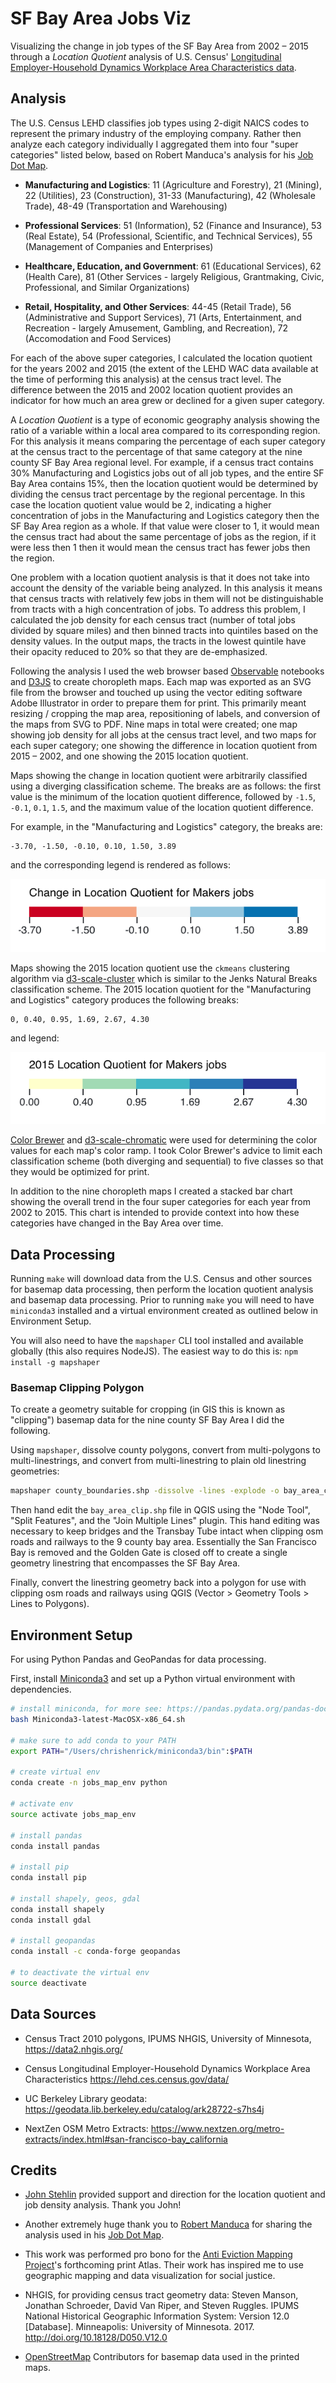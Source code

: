 # SF Bay Area Jobs Viz
Visualizing the change in job types of the SF Bay Area from 2002 – 2015 through a *Location Quotient* analysis of U.S. Census' [Longitudinal Employer-Household Dynamics Workplace Area Characteristics data](https://lehd.ces.census.gov/data/).

## Analysis
The U.S. Census LEHD classifies job types using 2-digit NAICS codes to represent the primary industry of the employing company. Rather then analyze each category individually I aggregated them into four "super categories" listed below, based on Robert Manduca's analysis for his [Job Dot Map](http://www.robertmanduca.com/projects/jobs.html).

- **Manufacturing and Logistics**: 11 (Agriculture and Forestry), 21 (Mining), 22 (Utilities), 23 (Construction), 31-33 (Manufacturing), 42 (Wholesale Trade), 48-49 (Transportation and Warehousing)

- **Professional Services**: 51 (Information), 52 (Finance and Insurance), 53 (Real Estate), 54 (Professional, Scientific, and Technical Services), 55 (Management of Companies and Enterprises)

- **Healthcare, Education, and Government**: 61 (Educational Services), 62 (Health Care), 81 (Other Services - largely Religious, Grantmaking, Civic, Professional, and Similar Organizations)

- **Retail, Hospitality, and Other Services**: 44-45 (Retail Trade), 56 (Administrative and Support Services), 71 (Arts, Entertainment, and Recreation - largely Amusement, Gambling, and Recreation), 72 (Accomodation and Food Services)

For each of the above super categories, I calculated the location quotient for the years 2002 and 2015 (the extent of the LEHD WAC data available at the time of performing this analysis) at the census tract level. The difference between the 2015 and 2002 location quotient provides an indicator for how much an area grew or declined for a given super category.

A _Location Quotient_ is a type of economic geography analysis showing the ratio of a variable within a local area compared to its corresponding region. For this analysis it means comparing the percentage of each super category at the census tract to the percentage of that same category at the nine county SF Bay Area regional level. For example, if a census tract contains 30% Manufacturing and Logistics jobs out of all job types, and the entire SF Bay Area contains 15%, then the location quotient would be determined by dividing the census tract percentage by the regional percentage. In this case the location quotient value would be 2, indicating a higher concentration of jobs in the Manufacturing and Logistics category then the SF Bay Area region as a whole. If that value were closer to 1, it would mean the census tract had about the same percentage of jobs as the region, if it were less then 1 then it would mean the census tract has fewer jobs then the region.

One problem with a location quotient analysis is that it does not take into account the density of the variable being analyzed. In this analysis it means that census tracts with relatively few jobs in them will not be distinguishable from tracts with a high concentration of jobs. To address this problem, I calculated the job density for each census tract (number of total jobs divided by square miles) and then binned tracts into quintiles based on the density values. In the output maps, the tracts in the lowest quintile have their opacity reduced to 20% so that they are de-emphasized.

Following the analysis I used the web browser based [Observable](https://beta.observablehq.com/) notebooks and [D3JS](https://d3js.org/) to create choropleth maps. Each map was exported as an SVG file from the browser and touched up using the vector editing software Adobe Illustrator in order to prepare them for print. This primarily meant resizing / cropping the map area, repositioning of labels, and conversion of the maps from SVG to PDF. Nine maps in total were created; one map showing job density for all jobs at the census tract level, and two maps for each super category; one showing the difference in location quotient from 2015 – 2002, and one showing the 2015 location quotient.

Maps showing the change in location quotient were arbitrarily classified using a diverging classification scheme. The breaks are as follows: the first value is the minimum of the location quotient difference, followed by `-1.5`, `-0.1`, `0.1`, `1.5`, and the maximum value of the location quotient difference.

For example, in the "Manufacturing and Logistics" category, the breaks are:

```
-3.70, -1.50, -0.10, 0.10, 1.50, 3.89
```

and the corresponding legend is rendered as follows:

![maker-lq-diff-legend](img/maker-lq-diff-legend.png)

Maps showing the 2015 location quotient use the `ckmeans` clustering algorithm via [d3-scale-cluster](https://github.com/schnerd/d3-scale-cluster) which is similar to the Jenks Natural Breaks classification scheme. The 2015 location quotient for the "Manufacturing and Logistics" category produces the following breaks:

```
0, 0.40, 0.95, 1.69, 2.67, 4.30
```

and legend:

![maker-lq-2015-legend](img/maker-lq-2015-legend.png)

[Color Brewer](http://colorbrewer2.org/) and [d3-scale-chromatic](https://github.com/d3/d3-scale-chromatic) were used for determining the color values for each map's color ramp. I took Color Brewer's advice to limit each classification scheme (both diverging and sequential) to five classes so that they would be optimized for print.

In addition to the nine choropleth maps I created a stacked bar chart showing the overall trend in the four super categories for each year from 2002 to 2015. This chart is intended to provide context into how these categories have changed in the Bay Area over time.

## Data Processing
Running `make` will download data from the U.S. Census and other sources for basemap data processing, then perform the location quotient analysis and basemap data processing. Prior to running `make` you will need to have `miniconda3` installed and a virtual environment created as outlined below in Environment Setup.

You will also need to have the `mapshaper` CLI tool installed and available globally (this also requires NodeJS). The easiest way to do this is: `npm install -g mapshaper`

### Basemap Clipping Polygon
To create a geometry suitable for cropping (in GIS this is known as "clipping") basemap data for the nine county SF Bay Area I did the following.

Using `mapshaper`, dissolve county polygons, convert from multi-polygons to multi-linestrings, and convert from multi-linestring to plain old linestring geometries:

```bash
mapshaper county_boundaries.shp -dissolve -lines -explode -o bay_area_clip.shp
```

Then hand edit the `bay_area_clip.shp` file in QGIS using the "Node Tool", "Split Features", and the "Join Multiple Lines" plugin. This hand editing was necessary to keep bridges and the Transbay Tube intact when clipping osm roads and railways to the 9 county bay area. Essentially the San Francisco Bay is removed and the Golden Gate is closed off to create a single geometry linestring that encompasses the SF Bay Area.

Finally, convert the linestring geometry back into a polygon for use with clipping osm roads and railways using QGIS (Vector > Geometry Tools > Lines to Polygons).

## Environment Setup
For using Python Pandas and GeoPandas for data processing.

First, install [Miniconda3](https://conda.io/miniconda.html) and set up a Python virtual environment with dependencies.

```bash
# install miniconda, for more see: https://pandas.pydata.org/pandas-docs/stable/install.html
bash Miniconda3-latest-MacOSX-x86_64.sh

# make sure to add conda to your PATH
export PATH="/Users/chrishenrick/miniconda3/bin":$PATH

# create virtual env
conda create -n jobs_map_env python

# activate env
source activate jobs_map_env

# install pandas
conda install pandas

# install pip
conda install pip

# install shapely, geos, gdal
conda install shapely
conda install gdal

# install geopandas
conda install -c conda-forge geopandas

# to deactivate the virtual env
source deactivate
```

## Data Sources

- Census Tract 2010 polygons, IPUMS NHGIS, University of Minnesota, https://data2.nhgis.org/

- Census Longitudinal Employer-Household Dynamics Workplace Area Characteristics https://lehd.ces.census.gov/data/

- UC Berkeley Library geodata: https://geodata.lib.berkeley.edu/catalog/ark28722-s7hs4j

- NextZen OSM Metro Extracts: https://www.nextzen.org/metro-extracts/index.html#san-francisco-bay_california

## Credits

- [John Stehlin](https://geography.berkeley.edu/john-stehlin) provided support and direction for the location quotient and job density analysis. Thank you John!

- Another extremely huge thank you to [Robert Manduca](http://www.robertmanduca.com/) for sharing the analysis used in his [Job Dot Map](http://www.robertmanduca.com/projects/jobs.html).

- This work was performed pro bono for the [Anti Eviction Mapping Project](https://www.antievictionmap.com/)'s forthcoming print Atlas. Their work has inspired me to use geographic mapping and data visualization for social justice.

- NHGIS, for providing census tract geometry data: Steven Manson, Jonathan Schroeder, David Van Riper, and Steven Ruggles. IPUMS National Historical Geographic Information System: Version 12.0 [Database]. Minneapolis: University of Minnesota. 2017. http://doi.org/10.18128/D050.V12.0

- [OpenStreetMap](https://www.openstreetmap.org/) Contributors for basemap data used in the printed maps.
